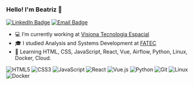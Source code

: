 ### Hello! I'm Beatriz 👋

[![LinkedIn Badge](https://img.shields.io/badge/bibiacoutinho-blue?style=for-the-badge&logo=Linkedin&logoColor=white&link=https://www.linkedin.com/in/bibiacoutinho/)](https://www.linkedin.com/in/bibiacoutinho/)
[![Email Badge](https://img.shields.io/badge/contact-beatrizmcout@gmail.com-red?style=for-the-badge&link=https://www.linkedin.com/in/bibiacoutinho/)](https://www.linkedin.com/in/bibiacoutinho/)
- :computer: I’m currently working at [Visiona Tecnologia Espacial](https://www.linkedin.com/company/visiona-tecnologia-espacial-s-a-/mycompany/)
- :mortar_board: I studied Analysis and Systems Development at [FATEC](https://fatecsjc-prd.azurewebsites.net/)
- :pushpin: Learning HTML, CSS, JavaScript, React, Vue, Airflow, Python, Linux, Docker, Cloud.

<div >
  <img alt="HTML5" src="https://img.shields.io/badge/html5%20-%23E34F26.svg?&style=for-the-badge&logo=html5&logoColor=white"/>
  <img alt="CSS3" src="https://img.shields.io/badge/css3%20-%231572B6.svg?&style=for-the-badge&logo=css3&logoColor=white"/>
  <img alt="JavaScript" src="https://img.shields.io/badge/javascript%20-%23323330.svg?&style=for-the-badge&logo=javascript&logoColor=%23F7DF1E"/>
  <img alt="React" src="https://img.shields.io/badge/react%20-%2320232a.svg?&style=for-the-badge&logo=react&logoColor=%2361DAFB"/>
  <img alt="Vue.js" src="https://img.shields.io/badge/vuejs%20-%2335495e.svg?&style=for-the-badge&logo=vue.js&logoColor=%234FC08D"/>
  <img alt="Python" src="https://img.shields.io/badge/python%20-%2314354C.svg?&style=for-the-badge&logo=python&logoColor=white"/>
  <img alt="Git" src="https://img.shields.io/badge/git%20-%23F05033.svg?&style=for-the-badge&logo=git&logoColor=white"/>
  <img alt="Linux" src="https://img.shields.io/badge/Linux-E34F26?style=for-the-badge&logo=linux&logoColor=black"/>
  <img alt="Docker" src="https://img.shields.io/badge/Docker-2496ED?style=for-the-badge&logo=docker&logoColor=white"/>
</div>

